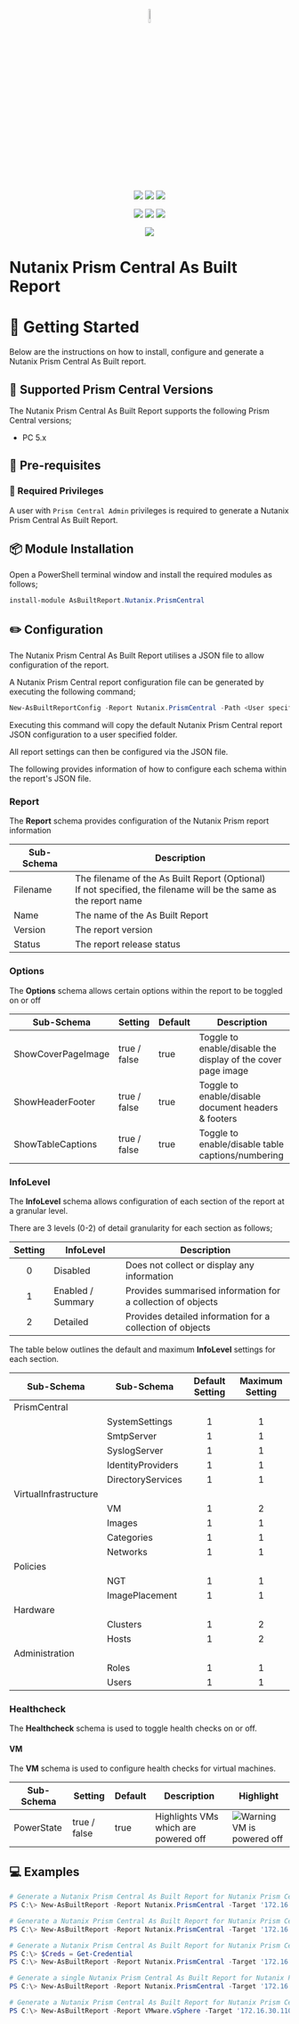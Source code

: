 <p align="center">
    <a href="https://www.asbuiltreport.com/" alt="AsBuiltReport"> 
            <img src='https://raw.githubusercontent.com/AsBuiltReport/AsBuiltReport/master/AsBuiltReport.png' width="8%" height="8%" /></a>
</p>
<p align="center">
    <a href="https://www.powershellgallery.com/packages/AsBuiltReport.Nutanix.PrismCentral/" alt="PowerShell Gallery Version">
        <img src="https://img.shields.io/powershellgallery/v/AsBuiltReport.Nutanix.PrismCentral.svg" /></a>
    <a href="https://www.powershellgallery.com/packages/AsBuiltReport.Nutanix.PrismCentral/" alt="PS Gallery Downloads">
        <img src="https://img.shields.io/powershellgallery/dt/AsBuiltReport.Nutanix.PrismCentral.svg" /></a>
    <a href="https://www.powershellgallery.com/packages/AsBuiltReport.Nutanix.PrismCentral/" alt="PS Platform">
        <img src="https://img.shields.io/powershellgallery/p/AsBuiltReport.Nutanix.PrismCentral.svg" /></a>
</p>
<p align="center">
    <a href="https://github.com/AsBuiltReport/AsBuiltReport.Nutanix.PrismCentral/graphs/commit-activity" alt="GitHub Last Commit">
        <img src="https://img.shields.io/github/last-commit/AsBuiltReport/AsBuiltReport.Nutanix.PrismCentral/master.svg" /></a>
    <a href="https://raw.githubusercontent.com/AsBuiltReport/AsBuiltReport.Nutanix.PrismCentral/master/LICENSE" alt="GitHub License">
        <img src="https://img.shields.io/github/license/AsBuiltReport/AsBuiltReport.Nutanix.PrismCentral.svg" /></a>
    <a href="https://github.com/AsBuiltReport/AsBuiltReport.Nutanix.PrismCentral/graphs/contributors" alt="GitHub Contributors">
        <img src="https://img.shields.io/github/contributors/AsBuiltReport/AsBuiltReport.Nutanix.PrismCentral.svg"/></a>
</p>
<p align="center">
    <a href="https://twitter.com/AsBuiltReport" alt="Twitter">
            <img src="https://img.shields.io/twitter/follow/AsBuiltReport.svg?style=social"/></a>
</p>

# Nutanix Prism Central As Built Report

# :beginner: Getting Started
Below are the instructions on how to install, configure and generate a Nutanix Prism Central As Built report.

## :hamburger: Supported Prism Central Versions
The Nutanix Prism Central As Built Report supports the following Prism Central versions;
- PC 5.x

## :wrench: Pre-requisites

### :closed_lock_with_key: Required Privileges
A user with `Prism Central Admin` privileges is required to generate a Nutanix Prism Central As Built Report.

## :package: Module Installation

Open a PowerShell terminal window and install the required modules as follows;
```powershell
install-module AsBuiltReport.Nutanix.PrismCentral
```

## :pencil2: Configuration
The Nutanix Prism Central As Built Report utilises a JSON file to allow configuration of the report. 

A Nutanix Prism Central report configuration file can be generated by executing the following command;
```powershell
New-AsBuiltReportConfig -Report Nutanix.PrismCentral -Path <User specified folder> -Name <Optional> 
```

Executing this command will copy the default Nutanix Prism Central report JSON configuration to a user specified folder. 

All report settings can then be configured via the JSON file.

The following provides information of how to configure each schema within the report's JSON file.

### Report
The **Report** schema provides configuration of the Nutanix Prism report information

| Sub-Schema | Description |
| ---------- | ----------- |
| Filename | The filename of the As Built Report (Optional)<br>If not specified, the filename will be the same as the report name
| Name | The name of the As Built Report
| Version | The report version
| Status | The report release status

### Options
The **Options** schema allows certain options within the report to be toggled on or off

| Sub-Schema | Setting | Default | Description |
| ---------- | ------- | ------- | ----------- |
| ShowCoverPageImage | true / false | true | Toggle to enable/disable the display of the cover page image
| ShowHeaderFooter | true / false | true | Toggle to enable/disable document headers & footers
| ShowTableCaptions | true / false | true | Toggle to enable/disable table captions/numbering

### InfoLevel
The **InfoLevel** schema allows configuration of each section of the report at a granular level. 

There are 3 levels (0-2) of detail granularity for each section as follows;

| Setting | InfoLevel | Description |
| :-----: | --------- | ----------- |
| 0 | Disabled | Does not collect or display any information
| 1 | Enabled / Summary | Provides summarised information for a collection of objects
| 2 | Detailed | Provides detailed information for a collection of objects

The table below outlines the default and maximum **InfoLevel** settings for each section.

| Sub-Schema | Sub-Schema | Default Setting | Maximum Setting |
| ---------- | ---------- | :-------------: | :-------------: |
| PrismCentral 
| | SystemSettings | 1 | 1
| | SmtpServer | 1 | 1
| | SyslogServer | 1 | 1
| | IdentityProviders | 1 | 1
| | DirectoryServices | 1 | 1
| VirtualInfrastructure 
| | VM | 1 | 2 
| | Images | 1 | 1
| | Categories | 1 | 1
| | Networks | 1 | 1
| Policies 
| | NGT | 1 | 1
| | ImagePlacement | 1 | 1
| Hardware
| | Clusters  | 1 | 2
| | Hosts | 1 | 2
| Administration
| | Roles | 1 | 1
| | Users | 1 | 1

### Healthcheck
The **Healthcheck** schema is used to toggle health checks on or off.

#### VM
The **VM** schema is used to configure health checks for virtual machines.

| Sub-Schema | Setting | Default | Description | Highlight |
| ---------- | ------- | ------- | ----------- | --------- |
| PowerState | true / false | true | Highlights VMs which are powered off | ![Warning](https://placehold.it/15/FFE860/000000?text=+) VM is powered off

## :computer: Examples 

```powershell
# Generate a Nutanix Prism Central As Built Report for Nutanix Prism Central instance '172.16.30.110' using specified credentials. Export report to HTML & DOCX formats. Use default report style. Append timestamp to report filename. Save reports to 'C:\Users\Tim\Documents'
PS C:\> New-AsBuiltReport -Report Nutanix.PrismCentral -Target '172.16.30.110' -Username 'admin' -Password 'nutanix/4u' -Format Html,Word -OutputPath 'C:\Users\Tim\Documents' -Timestamp

# Generate a Nutanix Prism Central As Built Report for Nutanix Prism Central instance '172.16.30.110' using specified credentials and report configuration file. Export report to Text, HTML & DOCX formats. Use default report style. Save reports to 'C:\Users\Tim\Documents'. Display verbose messages to the console.
PS C:\> New-AsBuiltReport -Report Nutanix.PrismCentral -Target '172.16.30.110' -Username 'admin' -Password 'nutanix/4u' -Format Text,Html,Word -OutputPath 'C:\Users\Tim\Documents' -Verbose

# Generate a Nutanix Prism Central As Built Report for Nutanix Prism Central instance '172.16.30.110' using stored credentials. Export report to HTML & Text formats. Use default report style. Highlight environment issues within the report. Save reports to 'C:\Users\Tim\Documents'.
PS C:\> $Creds = Get-Credential
PS C:\> New-AsBuiltReport -Report Nutanix.PrismCentral -Target '172.16.30.110' -Credential $Creds -Format Html,Text -OutputPath 'C:\Users\Tim\Documents' -EnableHealthCheck

# Generate a single Nutanix Prism Central As Built Report for Nutanix Prism Central instances '172.16.30.110' and '172.16.30.130' using specified credentials. Report exports to WORD format by default. Apply custom style to the report. Reports are saved to the user profile folder by default.
PS C:\> New-AsBuiltReport -Report Nutanix.PrismCentral -Target '172.16.30.110','172.16.30.130' -Username 'admin' -Password 'nutanix/4u' -StylePath 'C:\Scripts\Styles\MyCustomStyle.ps1'

# Generate a Nutanix Prism Central As Built Report for Nutanix Prism Central instance '172.16.30.110' using specified credentials. Export report to HTML & DOCX formats. Use default report style. Reports are saved to the user profile folder by default. Attach and send reports via e-mail.
PS C:\> New-AsBuiltReport -Report VMware.vSphere -Target '172.16.30.110' -Username 'admin' -Password 'nutanix/4u' -Format Html,Word -OutputPath 'C:\Users\Tim\Documents' -SendEmail
```